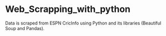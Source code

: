 # Web_Scrapping_with_python
Data is scraped from ESPN CricInfo using Python and its libraries (Beautiful Soup and Pandas).
